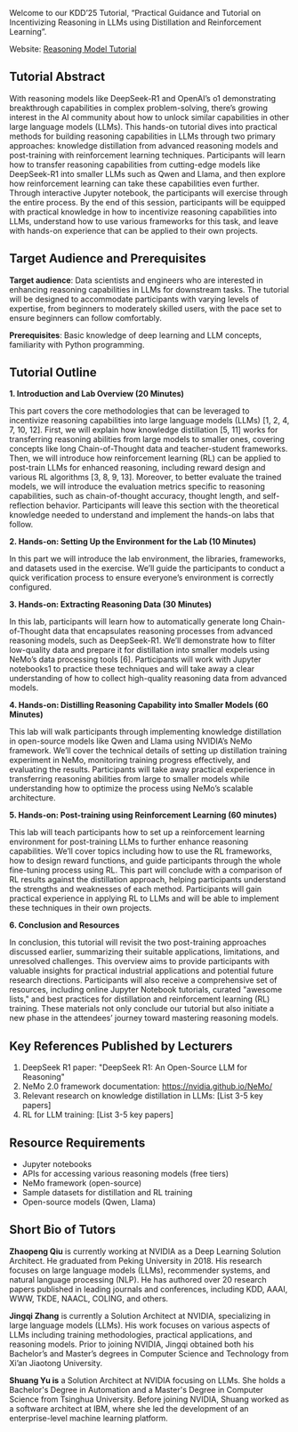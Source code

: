 Welcome to our KDD’25 Tutorial, “Practical Guidance and Tutorial on Incentivizing Reasoning in LLMs using Distillation and Reinforcement Learning”.

Website: [Reasoning Model Tutorial](https://zpqiu.github.io/reasoning-model-tutorial-kdd2025/)


<!-- ##  Tutorial Date, Time, Location
TBD -->


## Tutorial Abstract

With reasoning models like DeepSeek-R1 and OpenAI’s o1 demonstrating breakthrough capabilities in complex problem-solving, there’s growing interest in the AI community about how to unlock similar capabilities in other large language models (LLMs). This hands-on tutorial dives into practical methods for building reasoning capabilities in LLMs through two primary approaches: knowledge distillation from advanced reasoning models and post-training with reinforcement learning techniques. Participants will learn how to transfer reasoning capabilities from cutting-edge models like DeepSeek-R1 into smaller LLMs such as Qwen and Llama, and then explore how reinforcement learning can take these capabilities even further. Through interactive Jupyter notebook, the participants will exercise through the entire process. By the end of this session, participants will be equipped with practical knowledge in how to incentivize reasoning capabilities into LLMs, understand how to use various frameworks for this task, and leave with hands-on experience that can be applied to their own projects.

## Target Audience and Prerequisites

**Target audience**: Data scientists and engineers who are interested in enhancing reasoning capabilities in LLMs for downstream tasks. The tutorial will be designed to accommodate participants with varying levels of expertise, from beginners to moderately skilled users, with the pace set to ensure beginners can follow comfortably.

**Prerequisites**: Basic knowledge of deep learning and LLM concepts, familiarity with Python programming. 


## Tutorial Outline

**1. Introduction and Lab Overview (20 Minutes)**

This part covers the core methodologies that can be leveraged to incentivize reasoning capabilities into large language models (LLMs) [1, 2, 4, 7, 10, 12]. First, we will explain how knowledge distillation [5, 11] works for transferring reasoning abilities from large models to smaller ones, covering concepts like long Chain-of-Thought data and teacher-student frameworks. Then, we will introduce how reinforcement learning (RL) can be applied to post-train LLMs for enhanced reasoning, including reward design and various RL algorithms [3, 8, 9, 13]. Moreover, to better evaluate the trained models, we will introduce the evaluation metrics specific to reasoning capabilities, such as chain-of-thought accuracy, thought length, and self-reflection behavior. Participants will leave this section with the theoretical knowledge needed to understand and implement the hands-on labs that follow.
   
**2. Hands-on: Setting Up the Environment for the Lab (10 Minutes)**

In this part we will introduce the lab environment, the libraries, frameworks, and datasets used in the exercise. We’ll guide the participants to conduct a quick verification process to ensure everyone’s environment is correctly configured.
   
**3. Hands-on: Extracting Reasoning Data (30 Minutes)**

In this lab, participants will learn how to automatically generate long Chain-of-Thought data that encapsulates reasoning processes from advanced reasoning models, such as DeepSeek-R1. We’ll demonstrate how to filter low-quality data and prepare it for distillation into smaller models using NeMo’s data processing tools [6]. Participants will work with Jupyter notebooks1 to practice these techniques and will take away a clear understanding of how to collect high-quality reasoning data from advanced models.

**4. Hands-on: Distilling Reasoning Capability into Smaller Models (60 Minutes)**

This lab will walk participants through implementing knowledge distillation in open-source models like Qwen and Llama using NVIDIA’s NeMo framework. We’ll cover the technical details of setting up distillation training experiment in NeMo, monitoring training progress effectively, and evaluating the results. Participants will take away practical experience in transferring reasoning abilities from large to smaller models while understanding how to optimize the process using NeMo’s scalable architecture.

**5. Hands-on: Post-training using Reinforcement Learning (60 minutes)**

This lab will teach participants how to set up a reinforcement learning environment for post-training LLMs to further enhance reasoning capabilities. We’ll cover topics including how to use the RL frameworks, how to design reward functions, and guide participants through the whole fine-tuning process using RL. This part will conclude with a comparison of RL results against the distillation approach, helping participants understand the strengths and weaknesses of each method. Participants will gain practical experience in applying RL to LLMs and will be able to implement these techniques in their own projects.

**6. Conclusion and Resources**

In conclusion, this tutorial will revisit the two post-training approaches discussed earlier, summarizing their suitable applications, limitations, and unresolved challenges. This overview aims to provide participants with valuable insights for practical industrial applications and potential future research directions. Participants will also receive a comprehensive set of resources, including online Jupyter Notebook tutorials, curated "awesome lists," and best practices for distillation and reinforcement learning (RL) training. These materials not only conclude our tutorial but also initiate a new phase in the attendees’ journey toward mastering reasoning models.


## Key References Published by Lecturers

1. DeepSeek R1 paper: "DeepSeek R1: An Open-Source LLM for Reasoning"
2. NeMo 2.0 framework documentation: https://nvidia.github.io/NeMo/
3. Relevant research on knowledge distillation in LLMs: [List 3-5 key papers]
4. RL for LLM training: [List 3-5 key papers]


## Resource Requirements

* Jupyter notebooks 
* APIs for accessing various reasoning models (free tiers)
* NeMo framework (open-source)
* Sample datasets for distillation and RL training
* Open-source models (Qwen, Llama)

## Short Bio of Tutors

**Zhaopeng Qiu** is currently working at NVIDIA as a Deep Learning Solution Architect. He graduated from Peking University in 2018. His research focuses on large language models (LLMs), recommender systems, and natural language processing (NLP). He has authored over 20 research papers published in leading journals and conferences, including KDD, AAAI, WWW, TKDE, NAACL, COLING, and others.

**Jingqi Zhang** is currently a Solution Architect at NVIDIA, specializing in large language models (LLMs). His work focuses on various aspects of LLMs including training methodologies, practical applications, and reasoning models. Prior to joining NVIDIA, Jingqi obtained both his Bachelor’s and Master’s degrees in Computer Science and Technology from Xi’an Jiaotong University.

**Shuang Yu is** a Solution Architect at NVIDIA focusing on LLMs. She holds a Bachelor's Degree in Automation and a Master's Degree in Computer Science from Tsinghua University. Before joining NVIDIA, Shuang worked as a software architect at IBM, where she led the development of an enterprise-level machine learning platform.


